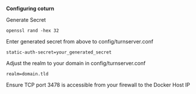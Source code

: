 **Configuring coturn**

Generate Secret

`openssl rand -hex 32`

Enter generated secret from above to config/turnserver.conf

`static-auth-secret=your_generated_secret`

Adjust the realm to your domain in config/turnserver.conf

`realm=domain.tld`

Ensure TCP port 3478 is accessible from your firewall to the Docker Host IP

